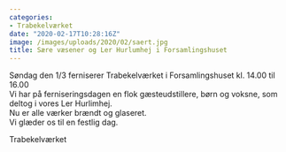 ```yaml
---
categories:
- Trabekelværket
date: "2020-02-17T10:28:16Z"
image: /images/uploads/2020/02/saert.jpg
title: Sære væsener og Ler Hurlumhej i Forsamlingshuset
---
```


Søndag den 1/3 ferniserer Trabekelværket i Forsamlingshuset kl. 14.00 til 16.00  
Vi har på ferniseringsdagen en flok gæsteudstillere, børn og voksne, som deltog i vores Ler Hurlimhej.  
Nu er alle værker brændt og glaseret.  
Vi glæder os til en festlig dag.

Trabekelværket